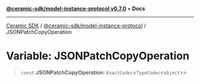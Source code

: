 [**@ceramic-sdk/model-instance-protocol v0.7.0**](../README.md) • **Docs**

***

[Ceramic SDK](../../../README.md) / [@ceramic-sdk/model-instance-protocol](../README.md) / JSONPatchCopyOperation

# Variable: JSONPatchCopyOperation

> `const` **JSONPatchCopyOperation**: `ExactCodec`\<`TypeCodec`\<`object`\>\>

